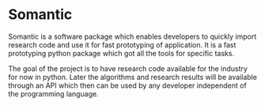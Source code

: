 # Somantic

Somantic is a software package which enables developers to quickly import research code and use it for fast prototyping of application. It is a fast prototyping python package which got all the tools for specific tasks.

The goal of the project is to have research code available for the industry for now in python. Later the algorithms and research results will be available through an API which then can be used by any developer independent of the programming language.